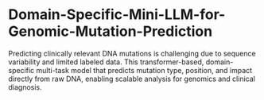 # Domain-Specific-Mini-LLM-for-Genomic-Mutation-Prediction
Predicting clinically relevant DNA mutations is challenging due to sequence variability and limited labeled data. This transformer-based, domain-specific multi-task model that predicts mutation type, position, and impact directly from raw DNA, enabling scalable analysis for genomics and clinical diagnosis.

